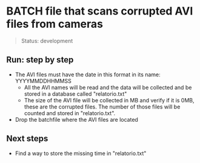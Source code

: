 <h1> BATCH file that scans corrupted AVI files from cameras </h1>

> Status: development

<h2> Run: step by step </h2>

- The AVI files must have the date in this format in its name: YYYYMMDDHHMMSS
  - All the AVI names will be read and the data will be collected and be stored in a database called "relatorio.txt"
  - The size of the AVI file will be collected in MB and verify if it is 0MB, these are the corrupted files. The number of those files will be counted and stored in "relatorio.txt".
- Drop the batchfile where the AVI files are located

<h2> Next steps </h2>

- Find a way to store the missing time in "relatorio.txt"
